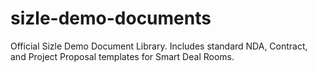 # sizle-demo-documents
Official Sizle Demo Document Library. Includes standard NDA, Contract, and Project Proposal templates for Smart Deal Rooms.
